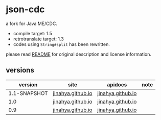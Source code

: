 json-cdc
========

a fork for Java ME/CDC.

* compile target: 1.5
* retrotranslate target: 1.3
* codes using `String#split` has been rewritten.

please read [README](README) for original description and license information.

versions
--------
|version|site|apidocs|note|
|-------|----|-------|----|
|1.1-SNAPSHOT|[jinahya.github.io](http://jinahya.github.io/json-cdc/site/1.1-SNAPSHOT/index.html)|[jinahya.github.io](http://jinahya.github.io/json-cdc/site/1.1-SNAPSHOT/apidocs/index.html)||
|1.0|[jinahya.github.io](http://jinahya.github.io/json-cdc/site/1.0/index.html)|[jinahya.github.io](http://jinahya.github.io/json-cdc/site/1.0/apidocs/index.html)||
|0.9|[jinahya.github.io](http://jinahya.github.io/json-cdc/site/0.9/index.html)|[jinahya.github.io](http://jinahya.github.io/json-cdc/site/0.9/apidocs/index.html)||
